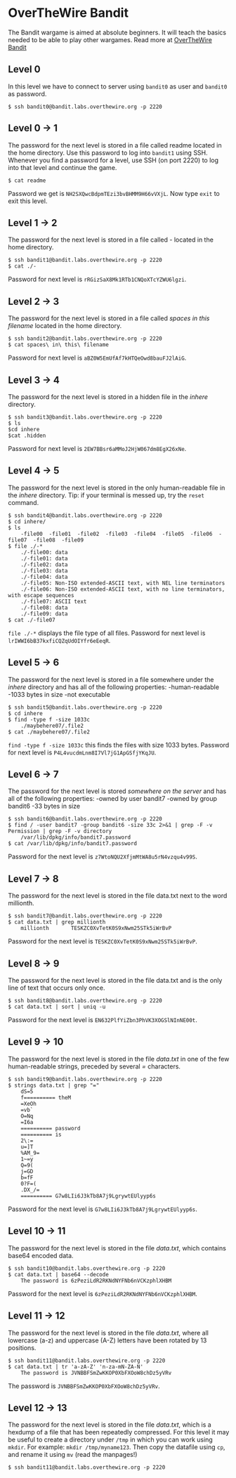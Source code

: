 # OverTheWire Bandit

The Bandit wargame is aimed at absolute beginners. It will teach the basics needed to be able to play other wargames. Read more at [OverTheWire Bandit](https://overthewire.org/wargames/bandit/)

## Level 0
In this level we have to connect to server using `bandit0` as user and `bandit0` as password.
```
$ ssh bandit0@bandit.labs.overthewire.org -p 2220
```

## Level 0 -> 1
The password for the next level is stored in a file called readme located in the home directory. Use this password to log into `bandit1` using SSH. Whenever you find a password for a level, use SSH (on port 2220) to log into that level and continue the game.
```
$ cat readme
```
Password we get is `NH2SXQwcBdpmTEzi3bvBHMM9H66vVXjL`. Now type `exit` to exit this level.

## Level 1 -> 2
The password for the next level is stored in a file called *-* located in the home directory.
```
$ ssh bandit1@bandit.labs.overthewire.org -p 2220
$ cat ./-
```
Password for next level is `rRGizSaX8Mk1RTb1CNQoXTcYZWU6lgzi`.

## Level 2 -> 3
The password for the next level is stored in a file called *spaces in this filename* located in the home directory.
```
$ ssh bandit2@bandit.labs.overthewire.org -p 2220
$ cat spaces\ in\ this\ filename
```
Password for next level is `aBZ0W5EmUfAf7kHTQeOwd8bauFJ2lAiG`.

## Level 3 -> 4
The password for the next level is stored in a hidden file in the *inhere* directory.
```
$ ssh bandit3@bandit.labs.overthewire.org -p 2220
$ ls
$cd inhere
$cat .hidden
```
Password for next level is `2EW7BBsr6aMMoJ2HjW067dm8EgX26xNe`.

## Level 4 -> 5
The password for the next level is stored in the only human-readable file in the *inhere* directory. Tip: if your terminal is messed up, try the `reset` command.

```
$ ssh bandit4@bandit.labs.overthewire.org -p 2220
$ cd inhere/
$ ls
    -file00  -file01  -file02  -file03  -file04  -file05  -file06  -file07  -file08  -file09
$ file ./-*
    ./-file00: data
    ./-file01: data
    ./-file02: data
    ./-file03: data
    ./-file04: data
    ./-file05: Non-ISO extended-ASCII text, with NEL line terminators
    ./-file06: Non-ISO extended-ASCII text, with no line terminators, with escape sequences
    ./-file07: ASCII text
    ./-file08: data
    ./-file09: data
$ cat ./-file07
```
`file ./-*` displays the file type of all files.
Password for next level is `lrIWWI6bB37kxfiCQZqUdOIYfr6eEeqR`.

## Level 5 -> 6
The password for the next level is stored in a file somewhere under the *inhere* directory and has all of the following properties:
-human-readable
-1033 bytes in size
-not executable
```
$ ssh bandit5@bandit.labs.overthewire.org -p 2220
$ cd inhere
$ find -type f -size 1033c
    ./maybehere07/.file2
$ cat ./maybehere07/.file2
```
`find -type f -size 1033c` this finds the files with size 1033 bytes.
Password for next level is `P4L4vucdmLnm8I7Vl7jG1ApGSfjYKqJU`.

## Level 6 -> 7
The password for the next level is stored *somewhere on the server* and has all of the following properties:
-owned by user bandit7
-owned by group bandit6
-33 bytes in size
```
$ ssh bandit6@bandit.labs.overthewire.org -p 2220
$ find / -user bandit7 -group bandit6 -size 33c 2>&1 | grep -F -v Permission | grep -F -v directory
    /var/lib/dpkg/info/bandit7.password
$ cat /var/lib/dpkg/info/bandit7.password
```
Password for the next level is `z7WtoNQU2XfjmMtWA8u5rN4vzqu4v99S`.

## Level 7 -> 8
The password for the next level is stored in the file data.txt next to the word millionth.
```
$ ssh bandit7@bandit.labs.overthewire.org -p 2220
$ cat data.txt | grep millionth
    millionth       TESKZC0XvTetK0S9xNwm25STk5iWrBvP
```
Password for the next level is `TESKZC0XvTetK0S9xNwm25STk5iWrBvP`.

## Level 8 -> 9
The password for the next level is stored in the file data.txt and is the only line of text that occurs only once.
```
$ ssh bandit8@bandit.labs.overthewire.org -p 2220
$ cat data.txt | sort | uniq -u
```
Password for the next level is `EN632PlfYiZbn3PhVK3XOGSlNInNE00t`.

## Level 9 -> 10
The password for the next level is stored in the file *data.txt* in one of the few human-readable strings, preceded by several *=* characters.
```
$ ssh bandit9@bandit.labs.overthewire.org -p 2220
$ strings data.txt | grep "="
    dS=5
    f========== theM
    =XeOh
    =vb`
    O=Nq
    =I6a
    ========== password
    ========== is
    2\:=
    u=]T
    %AM_9=
    1~=y
    Q=9(
    j=GD
    b=fF
    0?F=(
    .DX_/=
    ========== G7w8LIi6J3kTb8A7j9LgrywtEUlyyp6s
```
Password for the next level is `G7w8LIi6J3kTb8A7j9LgrywtEUlyyp6s`.

## Level 10 -> 11
The password for the next level is stored in the file *data.txt*, which contains base64 encoded data.
```
$ ssh bandit10@bandit.labs.overthewire.org -p 2220
$ cat data.txt | base64 --decode
    The password is 6zPeziLdR2RKNdNYFNb6nVCKzphlXHBM
```
Password for the next level is `6zPeziLdR2RKNdNYFNb6nVCKzphlXHBM`.

## Level 11 -> 12
The password for the next level is stored in the file *data.txt*, where all lowercase (a-z) and uppercase (A-Z) letters have been rotated by 13 positions.
```
$ ssh bandit11@bandit.labs.overthewire.org -p 2220
$ cat data.txt | tr 'a-zA-Z' 'n-za-mN-ZA-N'
    The password is JVNBBFSmZwKKOP0XbFXOoW8chDz5yVRv
```
The password is `JVNBBFSmZwKKOP0XbFXOoW8chDz5yVRv`.

## Level 12 -> 13
The password for the next level is stored in the file *data.txt*, which is a hexdump of a file that has been repeatedly compressed. For this level it may be useful to create a directory under `/tmp` in which you can work using `mkdir`. For example: `mkdir /tmp/myname123`. Then copy the datafile using `cp`, and rename it using `mv` (read the manpages!)
```
$ ssh bandit11@bandit.labs.overthewire.org -p 2220

```